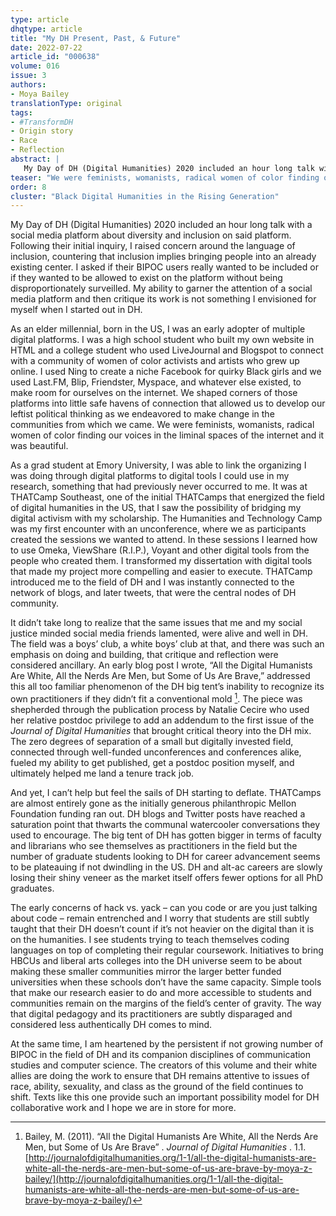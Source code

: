 ```yaml
---
type: article
dhqtype: article
title: "My DH Present, Past, & Future"
date: 2022-07-22
article_id: "000638"
volume: 016
issue: 3
authors:
- Moya Bailey
translationType: original
tags:
- #TransformDH
- Origin story
- Race
- Reflection
abstract: |
   My Day of DH (Digital Humanities) 2020 included an hour long talk with a social media platform about diversity and inclusion on said platform. Following their initial inquiry, I raised concern around the language of inclusion, countering that inclusion implies bringing people into an already existing center. I asked if their BIPOC users really wanted to be included or if they wanted to be allowed to exist on the platform without being disproportionately surveilled. My ability to garner the attention of a social media platform and then critique its work is not something I envisioned for myself when I started out in DH.
teaser: "We were feminists, womanists, radical women of color finding our voices in the liminal spaces of the internet and it was beautiful."
order: 8
cluster: "Black Digital Humanities in the Rising Generation"
---
```

  
My Day of DH (Digital Humanities) 2020 included an hour long talk with a social media platform about diversity and inclusion on said platform. Following their initial inquiry, I raised concern around the language of inclusion, countering that inclusion implies bringing people into an already existing center. I asked if their BIPOC users really wanted to be included or if they wanted to be allowed to exist on the platform without being disproportionately surveilled. My ability to garner the attention of a social media platform and then critique its work is not something I envisioned for myself when I started out in DH.
  
As an elder millennial, born in the US, I was an early adopter of multiple digital platforms. I was a high school student who built my own website in HTML and a college student who used LiveJournal and Blogspot to connect with a community of women of color activists and artists who grew up online. I used Ning to create a niche Facebook for quirky Black girls and we used Last.FM, Blip, Friendster, Myspace, and whatever else existed, to make room for ourselves on the internet. We shaped corners of those platforms into little safe havens of connection that allowed us to develop our leftist political thinking as we endeavored to make change in the communities from which we came. We were feminists, womanists, radical women of color finding our voices in the liminal spaces of the internet and it was beautiful.
  
As a grad student at Emory University, I was able to link the organizing I was doing through digital platforms to digital tools I could use in my research, something that had previously never occurred to me. It was at THATCamp Southeast, one of the initial THATCamps that energized the field of digital humanities in the US, that I saw the possibility of bridging my digital activism with my scholarship. The Humanities and Technology Camp was my first encounter with an unconference, where we as participants created the sessions we wanted to attend. In these sessions I learned how to use Omeka, ViewShare (R.I.P.), Voyant and other digital tools from the people who created them. I transformed my dissertation with digital tools that made my project more compelling and easier to execute. THATCamp introduced me to the field of DH and I was instantly connected to the network of blogs, and later tweets, that were the central nodes of DH community.
  
It didn’t take long to realize that the same issues that me and my social justice minded social media friends lamented, were alive and well in DH. The field was a boys’ club, a white boys’ club at that, and there was such an emphasis on doing and building, that critique and reflection were considered ancillary. An early blog post I wrote,  “All the Digital Humanists Are White, All the Nerds Are Men, but Some of Us Are Brave,”  addressed this all too familiar phenomenon of the DH big tent’s inability to recognize its own practitioners if they didn’t fit a conventional mold [^bailey2011]. The piece was shepherded through the publication process by Natalie Cecire who used her relative postdoc privilege to add an addendum to the first issue of the  _Journal of Digital Humanities_  that brought critical theory into the DH mix. The zero degrees of separation of a small but digitally invested field, connected through well-funded unconferences and conferences alike, fueled my ability to get published, get a postdoc position myself, and ultimately helped me land a tenure track job.
  
And yet, I can’t help but feel the sails of DH starting to deflate. THATCamps are almost entirely gone as the initially generous philanthropic Mellon Foundation funding ran out. DH blogs and Twitter posts have reached a saturation point that thwarts the communal watercooler conversations they used to encourage. The big tent of DH has gotten bigger in terms of faculty and librarians who see themselves as practitioners in the field but the number of graduate students looking to DH for career advancement seems to be plateauing if not dwindling in the US. DH and alt-ac careers are slowly losing their shiny veneer as the market itself offers fewer options for all PhD graduates.
  
The early concerns of hack vs. yack – can you code or are you just talking about code – remain entrenched and I worry that students are still subtly taught that their DH doesn’t count if it’s not heavier on the digital than it is on the humanities. I see students trying to teach themselves coding languages on top of completing their regular coursework. Initiatives to bring HBCUs and liberal arts colleges into the DH universe seem to be about making these smaller communities mirror the larger better funded universities when these schools don’t have the same capacity. Simple tools that make our research easier to do and more accessible to students and communities remain on the margins of the field’s center of gravity. The way that digital pedagogy and its practitioners are subtly disparaged and considered less authentically DH comes to mind. 
  
At the same time, I am heartened by the persistent if not growing number of BIPOC in the field of DH and its companion disciplines of communication studies and computer science. The creators of this volume and their white allies are doing the work to ensure that DH remains attentive to issues of race, ability, sexuality, and class as the ground of the field continues to shift. Texts like this one provide such an important possibility model for DH collaborative work and I hope we are in store for more.
    
[^bailey2011]: Bailey, M. (2011).  “All the Digital Humanists Are White, All the Nerds Are Men, but Some of Us Are Brave” .  _Journal of Digital Humanities_ . 1.1. [http://journalofdigitalhumanities.org/1-1/all-the-digital-humanists-are-white-all-the-nerds-are-men-but-some-of-us-are-brave-by-moya-z-bailey/](http://journalofdigitalhumanities.org/1-1/all-the-digital-humanists-are-white-all-the-nerds-are-men-but-some-of-us-are-brave-by-moya-z-bailey/)  